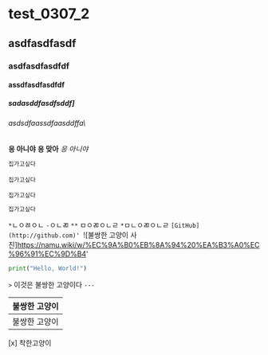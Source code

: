 # test_0307_2
## asdfasdfasdf
### asdfasdfasdfdf
#### assdfasdfasdfdf
#####  sadasddfasdfsddf\]
###### asdsdfaassdfaasddffa\
**응 아니야**
__응 맞아__
*응 아니야*
```bash
집가고싶다
```
```
집가고싶다
```
```
집가고싶다
```
```bash
집가고싶다
```
`*`ㄴㅇㅀㅇㄴ
`-`ㅇㄴㄻ
`**` ㅁㅇㄻㅇㄴㄹ
`*`ㅁㄴㅇㄻㅇㄴㄹ
`[GitHub](http://github.com)'
`![불쌍한 고양이 사진]https://namu.wiki/w/%EC%9A%B0%EB%8A%94%20%EA%B3%A0%EC%96%91%EC%9D%B4'
```python
print("Hello, World!")
```
`>` 이것은 불쌍한 고양이다
`---`

|불쌍한 고양이|
|------------|
|불쌍한 고양이
[x] 착한고양이
